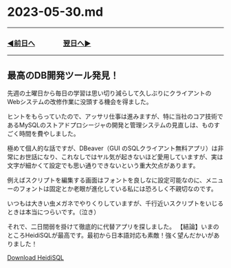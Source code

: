 # 2023-05-30.md

---
### [◀️前日へ](https://github.com/yuasys/chatty-journal/blob/main/2023/05/2023-05-28.md)&emsp;&emsp;&emsp;&emsp;[翌日へ▶️](https://github.com/yuasys/chatty-journal/blob/main/2023/05/2023-05-30.md)
---


最高のDB開発ツール発見！
-

先週の土曜日から毎日の学習は思い切り減らして久しぶりにクライアントのWebシステムの改修作業に没頭する機会を得ました。

ヒントをもらっていたので、アッサリ仕事は進みますが、特に当社のコア技術であるMySQLのストアドプロシージャの開発と管理システムの見直しは、ものすごく時間を費やしました。

極めて個人的な話ですが、DBeaver（GUI のSQLクライアント無料アプリ）は非常にお世話になり、これなしではヤル気が起きないほど愛用していますが、実は文字が細かくて設定でも思い通りできないという重大欠点があります。

例えばスクリプトを編集する画面はフォントを良しなに設定可能なのに、メニューのフォントは固定とか老眼が進化している私には恐ろしく不親切なのです。

いつもは大きい虫メガネでやりくりしていますが、千行近いスクリプトをいじるときは本当につらいです。（泣き）

それで、二日間弱を掛けて徹底的に代替アプリを探しました。
【結論】いまのところHeidiSQLが最高です。最初から日本語対応も素敵！強く望んだかいがありました！

[Download HeidiSQL](https://www.heidisql.com/download.php?download=installer)

